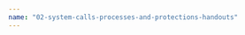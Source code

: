 ```yaml
---
name: "02-system-calls-processes-and-protections-handouts"
---
```

<object data="./02-system-calls-processes-and-protections-handouts.pdf" width="100%" height="100%" type='application/pdf'></object>
